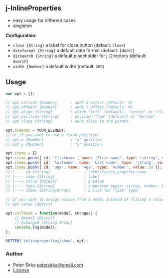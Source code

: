 ## j-InlineProperties

- easy usage for different cases
- singleton

__Configuration__:

- `close {String}` a label for close button (default: `Close`)
- `dateformat {String}` a default date format (default: `[date]`)
- `dirsearch {String}` a default placeholder for j-Directory (default: `Search`)
- `width {Number}` a default width (default: `200`)

## Usage

```js
var opt = {};

// opt.offsetX {Number}      : adds X offset (default: 0)
// opt.offsetY {Number}      : adds Y offset (default: 0)
// opt.align {String}        : align "left" (default), "center" or "right"
// opt.position {String}     : position "top" (default) or "bottom"
// opt.class {String}        : adds class to the parent

opt.element = YOUR_ELEMENT;
// or if you want to use a fixed position:
// opt.x {Number}            : "x" position
// opt.y {Number}            : "y" position

opt.items = []
opt.items.push({ id: 'firstname', name: 'First name', type: 'string', value: 'Peter' });
opt.items.push({ id: 'lastname', name: 'Last name', type: 'string', value: 'Širka', placeholder: 'String' });
opt.items.push({ id: 'age', name: 'Age', type: 'number', value: 33 });
// |---- id {String}               : identifier/a property name
// |---- name {String}             : label
// |---- value {Object}            : a value
// |---- type {String}             : supported types: string, number, boolean, icon, color, date, list
// |---- items {String/Array}      : a list for "list" type

// If you want to assign values from a model instead of filling a value in the "items" field, you can use:
// opt.value {Object}

opt.callback = function(model, changed) {
	// @model {Object}
	// @changed {String Array}
	console.log(model);
};

SETTER('inlineproperties/show', opt);
```

### Author

- Peter Širka <petersirka@gmail.com>
- [License](https://www.totaljs.com/license/)
